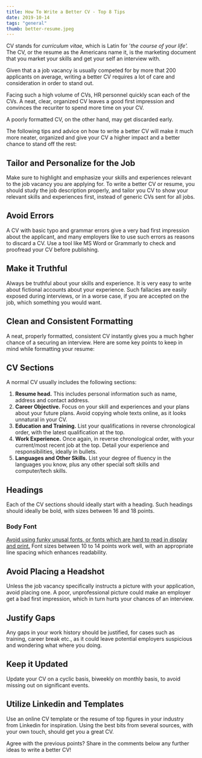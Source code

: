 ```yaml
---
title: How To Write a Better CV - Top 8 Tips
date: 2019-10-14
tags: "general"
thumb: better-resume.jpeg
---
```

CV stands for _curriculum vitae,_ which is Latin for '_the course of your life'._ The CV, or the resume as the Americans name it, is the marketing document that you market your skills and get your self an interview with.

Given that a a job vacancy is usually competed for by more that 200 applicants on average, writing a better CV requires a lot of care and consideration in order to stand out.

Facing such a high volume of CVs, HR personnel quickly scan each of the CVs. A neat, clear, organized CV leaves a good first impression and convinces the recuriter to spend more time on your CV.

A poorly formatted CV, on the other hand, may get discarded early. 

The following tips and advice on how to write a better CV will make it much more neater, organized and give your CV a higher impact and a better chance to stand off the rest:  

## Tailor and Personalize for the Job

Make sure to highlight and emphasize your skills and experiences relevant to the job vacancy you are applying for. To write a better CV or resume, you should study the job description properly, and tailor you CV to show your relevant skills and experiences first, instead of generic CVs sent for all jobs.

## Avoid Errors

A CV with basic typo and grammar errors give a very bad first impression about the applicant, and many employers like to use such errors as reasons to discard a CV. Use a tool like MS Word or Grammarly to check and proofread your CV before publishing.

## Make it Truthful

Always be truthful about your skills and experience. It is very easy to write about fictional accounts about your experience. Such fallacies are easily exposed during interviews, or in a worse case, if you are accepted on the job, which something you would want.

## Clean and Consistent Formatting

A neat, properly formatted, consistent CV instantly gives you a much hgher chance of a securing an interview. Here are some key points to keep in mind while formatting your resume:

## CV Sections

A normal CV usually includes the following sections:

1.  **Resume head.** This includes personal information such as name, address and contact address.
2.  **Career Objective.** Focus on your skill and experiences and your plans about your future plans. Avoid copying whole texts online, as it looks unnatural in your CV.
3.  **Education and Training.** List your qualifications in reverse chronological order, with the latest qualification at the top.
4.  **Work Experience.** Once again, in reverse chronological order, with your current/most recent job at the top. Detail your experience and responsibilities, ideally in bullets.
5.  **Languages and Other Skills.** List your degree of fluency in the languages you know, plus any other special soft skills and computer/tech skills.

## Headings

Each of the CV sections should ideally start with a heading. Such headings should ideally be bold, with sizes between 16 and 18 points.

### Body Font 

[Avoid using funky unusal fonts, or fonts which are hard to read in display and print.](https://theundercoverrecruiter.com/what-is-the-best-font-for-your-resume-infographic/) Font sizes between 10 to 14 points work well, with an appropriate line spacing which enhances readability.

## Avoid Placing a Headshot

Unless the job vacancy specifically instructs a picture with your application, avoid placing one. A poor, unprofessional picture could make an employer get a bad first impression, which in turn hurts your chances of an interview.  

## Justify Gaps

Any gaps in your work history should be justified, for cases such as training, career break etc., as it could leave potential employers suspicious and wondering what where you doing.

## Keep it Updated

Update your CV on a cyclic basis, biweekly on monthly basis, to avoid missing out on significant events.

## Utilize Linkedin and Templates

Use an online CV template or the resume of top figures in your industry from Linkedin for inspiration. Using the best bits from several sources, with your own touch, should get you a great CV. 

Agree with the previous points? Share in the comments below any further ideas to write a better CV!